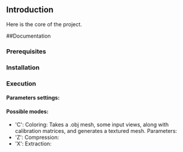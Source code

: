 ## Introduction

Here is the core of the project.

##Documentation

### Prerequisites

### Installation

### Execution

#### Parameters settings:



#### Possible modes:
- 'C': Coloring: Takes a .obj mesh, some input views, along with calibration matrices, and generates a textured mesh.
Parameters:
- 'Z': Compression:
- 'X': Extraction:
